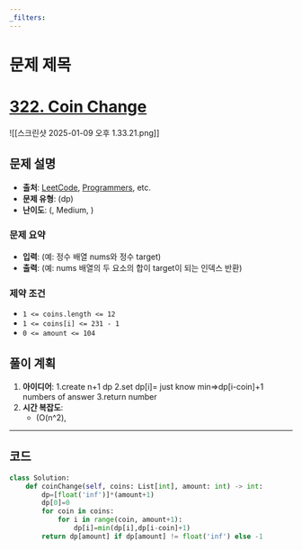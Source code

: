 ```yaml
---
_filters:
---
```


# 문제 제목
# [322. Coin Change](https://leetcode.com/problems/coin-change/)

![[스크린샷 2025-01-09 오후 1.33.21.png]]

## 문제 설명
- **출처**: [LeetCode](https://leetcode.com), [Programmers](https://programmers.co.kr), etc.
- **문제 유형**: (dp)
- **난이도**: (, Medium, )


### 문제 요약
- **입력**: (예: 정수 배열 nums와 정수 target)
- **출력**: (예: nums 배열의 두 요소의 합이 target이 되는 인덱스 반환)

### 제약 조건
- `1 <= coins.length <= 12`
- `1 <= coins[i] <= 231 - 1`
- `0 <= amount <= 104`


## 풀이 계획
1. **아이디어**: 
   1.create n+1 dp 
	2.set dp[i]= just know min=>dp[i-coin]+1 numbers of answer
	3.return number
1. **시간 복잡도**:
   - (O(n^2), 

---

## 코드
```python
class Solution:
    def coinChange(self, coins: List[int], amount: int) -> int:
        dp=[float('inf')]*(amount+1)
        dp[0]=0
        for coin in coins:
            for i in range(coin, amount+1):
                dp[i]=min(dp[i],dp[i-coin]+1)
        return dp[amount] if dp[amount] != float('inf') else -1
                
